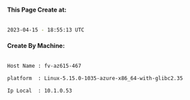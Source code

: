 
   
#### This Page Create at:

```bash

2023-04-15 - 18:55:13 UTC

```

#### Create By Machine:

```bash

Host Name : fv-az615-467

platform  : Linux-5.15.0-1035-azure-x86_64-with-glibc2.35

Ip Local  : 10.1.0.53

```

